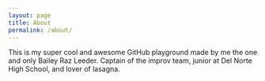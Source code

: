 ```yaml
---
layout: page
title: About
permalink: /about/
---
```


This is my super cool and awesome GitHub playground made by me the one and only Bailey Raz Leeder. Captain of the improv team, junior at Del Norte High School, and lover of lasagna.
